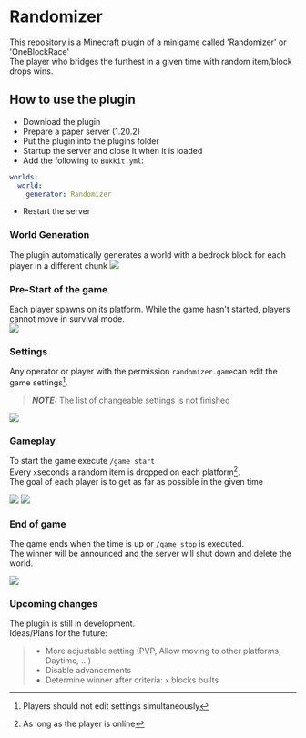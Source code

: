 # Randomizer
This repository is a Minecraft plugin of a minigame called 'Randomizer' or 'OneBlockRace' <br>
The player who bridges the furthest in a given time with random item/block drops wins.

## How to use the plugin
- Download the plugin
- Prepare a paper server (1.20.2)
- Put the plugin into the plugins folder
- Startup the server and close it when it is loaded
- Add the following to ``Bukkit.yml``:
````yaml
worlds:
  world:
    generator: Randomizer
````
- Restart the server

### World Generation
The plugin automatically generates a world with a bedrock block for each player in a different chunk
<img src="https://github.com/GameduJS/Randomizer/assets/64703035/5956ea07-a12b-4e9a-8b56-eda0f07d563e">

### Pre-Start of the game
Each player spawns on its platform. While the game hasn't started, players cannot move in survival mode. <br>
<img src="https://github.com/GameduJS/Randomizer/assets/64703035/277ad3e1-5c7b-49d6-9dfe-9a92ec929488">

### Settings
Any operator or player with the permission ``randomizer.game``can edit the game settings[^1]. <br>
> **_NOTE:_** The list  of changeable settings is not finished

[^1]: Players should not edit settings simultaneously

<img src="https://github.com/GameduJS/Randomizer/assets/64703035/30da2aa1-3ca2-4b29-977c-9e61fd122e31">

### Gameplay
To start the game execute ``/game start`` <br>
Every ``x``seconds a random item is dropped on each platform[^2]. <br>
The goal of each player is to get as far as possible in the given time

[^2]: As long as the player is online

<img src="https://github.com/GameduJS/Randomizer/assets/64703035/5535c128-dee7-4ec4-bdde-8bd6fcfd94c4">
<img src="https://github.com/GameduJS/Randomizer/assets/64703035/7cb5a7c3-8b26-45ae-a634-5622861a6cd7">

### End of game
The game ends when the time is up or ```/game stop``` is executed. <br>
The winner will be announced and the server will shut down and delete the world.

<img src="https://github.com/GameduJS/Randomizer/assets/64703035/9d0ec572-6491-4445-a6c9-7e3e96defddd">


### Upcoming changes
The plugin is still in development. <br>
Ideas/Plans for the future:

> - More adjustable setting (PVP, Allow moving to other platforms, Daytime, ...)
> - Disable advancements
> - Determine winner after criteria: ``x`` blocks builts
